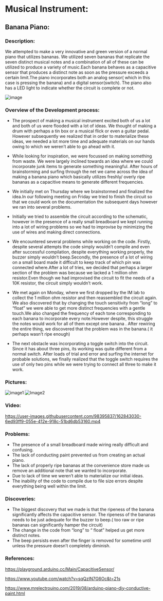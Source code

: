 # Musical Instrument:
## Banana Piano:

### Description:

We attempted to make a very innovative and green version of a normal piano that utilizes bananas.  We utilized seven bananas that replicate the seven distinct musical notes and a combination of all of these can be utilized to produce a variety of music.Each banana behaves as a capacitive sensor that produces a distinct note as soon as the pressure exceeds a certain limit.The piano incorporates both an analog sensor( which in this case is pressing the banana) and a digital sensor(switch). The piano also has a LED light to indicate whether the circuit is complete or not.

![image](https://user-images.githubusercontent.com/98395837/162841472-ed3c316e-ee7b-4b63-b64c-bb38d5b16585.png)


### Overview of the Development process:

- The prospect of making a musical instrument excited  both of us a lot and both of us were flooded with a lot of ideas. We thought of making a drum with perhaps a tin box or  a musical flick or even a guitar pedal. However subsequently we realized that in order to materialize these ideas, we needed a lot more time and adequate materials on our hands owing to which we weren’t able to go ahead with it.

- While looking for inspiration, we were focussed on making something from waste. We were largely inclined towards an idea where we could incorporate junk items to generate something meaningful. After hours of brainstorming and surfing through the net we came across the idea of making a banana piano which basically utilizes freshly/ overly ripe bananas as a capacitive means to generate different frequencies.

- We initially met on Thursday where we  brainstormed  and finalized the idea.In our following meeting on Friday we tried to finish the circuit so that we could work on the documentation the subsequent days however we ran into several problems.

- Initially we tried to assemble the circuit according to the schematic, however in the presence of a really small breadboard we kept running into a lot of wiring problems so we had to improvise by minimizing the use of wires and making direct connections.

- We encountered several problems while working on the code. Firstly, despite several attempts the code simply wouldn’t compile and even after successful compilation, despite everything working properly, the buzzer simply wouldn’t beep.Secondly, the presence of a lot of wiring on  a small board made it difficult to keep track of which pin was connected where.After a lot of tries, we decided that perhaps a larger section of the problem was because we lacked a 1 million ohm resistor.Even though we had improvised the circuit to fit the needs of a 10K resistor, the circuit simply wouldn’t work.

- We met again on Monday, where we first dropped by the IM lab to collect the 1 million ohm resistor and then reassembled the circuit again. We also discovered that by changing the touch sensitivity from “long” to “float” we were able to get more distinct frequencies with a gentle touch.We also changed the frequency of each tone corresponding to each  banana to incorporate every note.However despite, this struggle the notes would work for all of them except one banana . After rewiring the entire thing, we discovered that  the problem was in the banana.( it perhaps wasn’t ripe enough)

- The next obstacle was incorporating a toggle switch into the circuit. Since it has about three pins, its working was quite different from a normal switch. After loads of trial and error and surfing the internet for probable solutions, we finally realized that the toggle switch requires the use of only two pins while we were trying to connect all three to make it work.


### Pictures:
![image1](https://user-images.githubusercontent.com/98395837/162842841-8e16f401-eca9-4ef3-985c-90ef28e877a7.png)
![Image2](https://user-images.githubusercontent.com/98395837/162842935-e2c1679c-d222-426d-a8c5-701079e11d0f.png)

### Video:

https://user-images.githubusercontent.com/98395837/162843030-6ed93ff9-055e-412e-918c-51bd6db53160.mp4

### Problems:
- The presence of a small breadboard made wiring really difficult and confusing.
- The lack of conducting paint prevented us from creating an actual piano.
- The lack of properly ripe bananas at the convenience store made us remove an additional note that we wanted to incorporate.
- Due to lack of time we weren’t able to materialize our initial ideas.
- The inability of the code to compile due to file size errors despite everything being well within the limit.

 ### Discoveries:
- The biggest discovery that we made is that the ripeness of the banana significantly affects the capacitive sensor. The ripeness of the bananas needs to be just adequate for the buzzer to beep.( too raw or ripe bananas can significantly hamper the circuit)
- The change in the code from “long” to “ float” helped us get more distinct notes.
- The beep persists even after the finger is removed for sometime until unless the pressure doesn’t completely diminish.

 ### References:
https://playground.arduino.cc/Main/CapacitiveSensor/

https://www.youtube.com/watch?v=sqQzIN7G6Oc&t=21s

https://www.mrelectrouino.com/2019/08/arduino-piano-diy-conductive-paint.html

